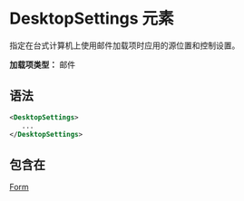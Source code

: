 # <a name="desktopsettings-element"></a>DesktopSettings 元素

指定在台式计算机上使用邮件加载项时应用的源位置和控制设置。

**加载项类型：** 邮件

## <a name="syntax"></a>语法

```XML
<DesktopSettings>
   ...
</DesktopSettings>
```

## <a name="contained-in"></a>包含在

[Form](form.md)

